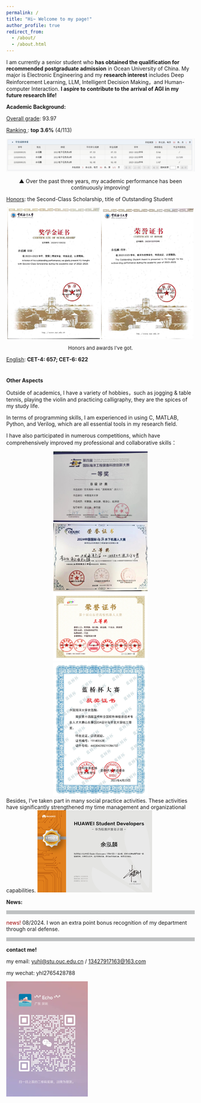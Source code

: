 ```yaml
---
permalink: /
title: "Hi~ Welcome to my page!"
author_profile: true
redirect_from: 
  - /about/
  - /about.html
---
```


I am currently a senior student who **has obtained the qualification for recommended postgraduate admission** in Ocean University of China. My major is Electronic Engineering and my **research interest** includes Deep Reinforcement Learning, LLM, Intelligent Decision Making，and Human-computer Interaction. **I aspire to contribute to the arrival of AGI in my future research life!**

**Academic Background:**

<u>Overall grade</u>: 93.97

<u>Ranking </u>:  **top 3.6%** (4/113)

<div style="text-align: center;">
  <img src="images/三年成绩不断进步.jpg" alt="Image Description" />
  <p style="font-size: middle;"> ▲ Over the past three years, my academic performance has been continuously improving!</p>
</div>


<u>Honors</u>: the Second-Class Scholarship, title of Outstanding Student

<div style="text-align: center;">
  <img src="images/二等奖学金.jpg" alt="Image 1 Description" style="width: 49%; display: inline-block;" />
  <img src="images/优秀学生.jpg" alt="Image 2 Description" style="width: 49%; display: inline-block;" />
  <p style="font-size: small;">Honors and awards I've got. </p>
</div>

<u>English</u>: **CET-4: 657; CET-6: 622**

#   <u></u>

**Other Aspects**

Outside of academics, I have a variety of hobbies，such as jogging & table tennis, playing the violin and practicing calligraphy, they are the spices of my study life.

In terms of programming skills, I am experienced in using C, MATLAB, Python, and Verilog, which are all essential tools in my research field.

I have also participated in numerous competitions, which have comprehensively improved my professional and collaborative skills：
<div style="text-align: center;">
<img src="images/第四届国际海洋工程准备科技创新大赛.jpg" alt="Image 1" style="width: 50%; display: inline-block;">
<img src="images/第五届海工.jpg" alt="Image 2" style="width: 50%; display: inline-block;">
<img src="images/山东省机器人大赛三等奖.jpg" alt="Image 3" style="width: 50%;  display: inline-block;">
<img src="images/第十四届蓝桥杯电子赛省奖.jpg" alt="Image 4" style="width: 50%;  display: inline-block;">
</div>
Besides, I‘ve taken part in many social practice activities. These activities have significantly strengthened my time management and organizational  capabilities.

<img src="images/华为HSD证书.jpg" style="zoom:30%;" />



**News:** 

<div style="height: 10px; background-color: #bfc1c2; width: 100%;"></div>

<span style="color: #9D0000;">news!</span>  08/2024. I won an extra point bonus recognition of my department through oral defense. 

<div style="height: 10px; background-color: #bfc1c2; width: 100%;"></div>

**contact me!**

my email: yuhl@stu.ouc.edu.cn / 13427917163@163.com

my wechat: yhl2765428788

<img src="images/个人微信.png" style="zoom:30%;" />





